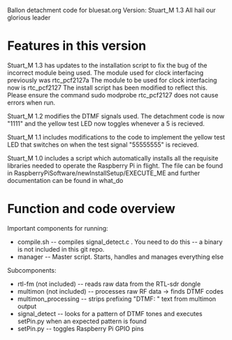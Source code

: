 Ballon detachment code for bluesat.org
Version: Stuart_M 1.3
All hail our glorious leader

Features in this version
========================
Stuart_M 1.3 has updates to the installation script to fix the bug of the incorrect module being used.
The module used for clock interfacing previously was rtc_pcf2127a
The module to be used for clock interfacing now is rtc_pcf2127
The install script has been modified to reflect this. Please ensure the command
sudo modprobe rtc_pcf2127
does not cause errors when run.

Stuart_M 1.2 modifies the DTMF signals used. The detachment code is now "1111" and the yellow test LED now 
toggles whenever a 5 is recieved.

Stuart_M 1.1 includes modifications to the code to implement the yellow test LED that switches on 
when the test signal "55555555" is recieved.


Stuart_M 1.0 includes a script which automatically installs all the requisite libraries needed
to operate the Raspberry Pi in flight. The file can be found in
RaspberryPiSoftware/newInstallSetup/EXECUTE_ME
and further documentation can be found in what_do



Function and code overview
==========================

Important components for running:
* compile.sh -- compiles signal_detect.c . You need to do this -- a binary is not included in this git repo.
* manager -- Master script.  Starts, handles and manages everything else


Subcomponents:
* rtl-fm (not included) -- reads raw data from the RTL-sdr dongle
* multimon (not included) -- processes raw RF data -> finds DTMF codes
* multimon_processing -- strips prefixing "DTMF: " text from multimon output
* signal_detect -- looks for a pattern of DTMF tones and executes setPin.py when an expected pattern is found
* setPin.py -- toggles Raspberry Pi GPIO pins



